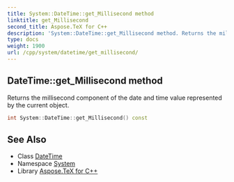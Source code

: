 ```yaml
---
title: System::DateTime::get_Millisecond method
linktitle: get_Millisecond
second_title: Aspose.TeX for C++
description: 'System::DateTime::get_Millisecond method. Returns the millisecond component of the date and time value represented by the current object in C++.'
type: docs
weight: 1900
url: /cpp/system/datetime/get_millisecond/
---
```

## DateTime::get_Millisecond method


Returns the millisecond component of the date and time value represented by the current object.

```cpp
int System::DateTime::get_Millisecond() const
```

## See Also

* Class [DateTime](../)
* Namespace [System](../../)
* Library [Aspose.TeX for C++](../../../)
